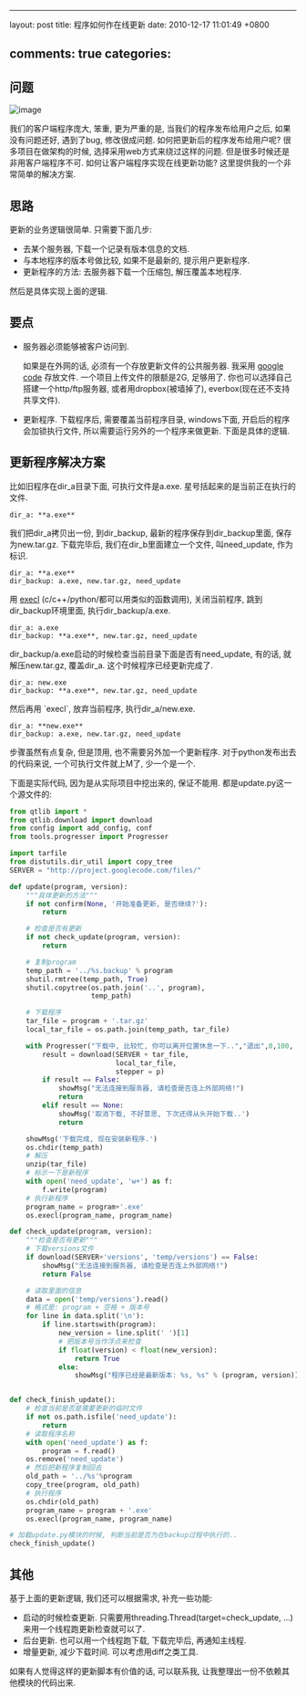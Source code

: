 
---
layout: post
title: 程序如何作在线更新
date: 2010-12-17 11:01:49 +0800

comments: true
categories: 
---

问题
------------------------------

![image](http://lh4.ggpht.com/_os_zrveP8Ns/TQrJ7IXV-_I/AAAAAAAADOU/AFzkVbp1W_8/s800/101118-Caribou-web.jpg)

我们的客户端程序庞大, 笨重, 更为严重的是, 当我们的程序发布给用户之后,
如果没有问题还好, 遇到了bug, 修改很成问题.
如何把更新后的程序发布给用户呢? 很多项目在做架构的时候,
选择采用web方式来绕过这样的问题. 但是很多时候还是非用客户端程序不可.
如何让客户端程序实现在线更新功能? 这里提供我的一个非常简单的解决方案.

思路
------------------------------

更新的业务逻辑很简单. 只需要下面几步:

-   去某个服务器, 下载一个记录有版本信息的文档.
-   与本地程序的版本号做比较, 如果不是最新的, 提示用户更新程序.
-   更新程序的方法: 去服务器下载一个压缩包, 解压覆盖本地程序.

然后是具体实现上面的逻辑.

要点
------------------------------

-   服务器必须能够被客户访问到.

    如果是在外网的话, 必须有一个存放更新文件的公共服务器. 我采用 [google
    code](http://code.google.com) 存放文件. 一个项目上传文件的限额是2G,
    足够用了. 你也可以选择自己搭建一个http/ftp服务器,
    或者用dropbox(被墙掉了), everbox(现在还不支持共享文件).

-   更新程序. 下载程序后, 需要覆盖当前程序目录, windows下面,
    开启后的程序会加锁执行文件, 所以需要运行另外的一个程序来做更新.
    下面是具体的逻辑.

更新程序解决方案
------------------------------

比如旧程序在dir\_a目录下面, 可执行文件是a.exe.
星号括起来的是当前正在执行的文件.

    dir_a: **a.exe**

我们把dir\_a拷贝出一份, 到dir\_backup, 最新的程序保存到dir\_backup里面,
保存为new.tar.gz. 下载完毕后, 我们在dir\_b里面建立一个文件,
叫need\_update, 作为标识.

    dir_a: **a.exe**
    dir_backup: a.exe, new.tar.gz, need_update

用 [execl](http://docs.python.org/library/os.html#os.execl)
(c/c++/python/都可以用类似的函数调用), 关闭当前程序,
跳到dir\_backup环境里面, 执行dir\_backup/a.exe.

    dir_a: a.exe
    dir_backup: **a.exe**, new.tar.gz, need_update

dir\_backup/a.exe启动的时候检查当前目录下面是否有need\_update, 有的话,
就解压new.tar.gz, 覆盖dir\_a. 这个时候程序已经更新完成了.

    dir_a: new.exe
    dir_backup: **a.exe**, new.tar.gz, need_update

然后再用 \`execl\`, 放弃当前程序, 执行dir\_a/new.exe.

    dir_a: **new.exe**
    dir_backup: a.exe, new.tar.gz, need_update

步骤虽然有点复杂, 但是顶用, 也不需要另外加一个更新程序.
对于python发布出去的代码来说, 一个可执行文件就上M了, 少一个是一个.

下面是实际代码, 因为是从实际项目中挖出来的, 保证不能用.
都是update.py这一个源文件的:

```python
from qtlib import *
from qtlib.download import download
from config import add_config, conf
from tools.progresser import Progresser

import tarfile
from distutils.dir_util import copy_tree
SERVER = "http://project.googlecode.com/files/"

def update(program, version):
    """具体更新的方法"""
    if not confirm(None, '开始准备更新, 是否继续?'):
        return

    # 检查是否有更新
    if not check_update(program, version):
        return

    # 复制program
    temp_path = '../%s.backup' % program
    shutil.rmtree(temp_path, True)
    shutil.copytree(os.path.join('..', program),
                    temp_path)

    # 下载程序
    tar_file = program + '.tar.gz'
    local_tar_file = os.path.join(temp_path, tar_file)

    with Progresser("下载中, 比较忙, 你可以离开位置休息一下..","退出",0,100, None) as p:
        result = download(SERVER + tar_file,
                          local_tar_file,
                          stepper = p)
        if result == False:
            showMsg("无法连接到服务器, 请检查是否连上外部网络!")
            return
        elif result == None:
            showMsg('取消下载, 不好意思, 下次还得从头开始下载..')
            return

    showMsg('下载完成, 现在安装新程序.')
    os.chdir(temp_path)
    # 解压
    unzip(tar_file)
    # 标示一下是新程序
    with open('need_update', 'w+') as f:
        f.write(program)
    # 执行新程序
    program_name = program+'.exe'
    os.execl(program_name, program_name)

def check_update(program, version):
    """检查是否有更新"""
    # 下载versions文件
    if download(SERVER+'versions', 'temp/versions') == False:
        showMsg("无法连接到服务器, 请检查是否连上外部网络!")
        return False

    # 读取里面的信息
    data = open('temp/versions').read()
    # 格式是: program + 空格 + 版本号
    for line in data.split('\n'):
        if line.startswith(program):
            new_version = line.split(' ')[1]
            # 把版本号当作浮点来检查
            if float(version) < float(new_version):
                return True
            else:
                showMsg("程序已经是最新版本: %s, %s" % (program, version))


def check_finish_update():
    # 检查当前是否是需要更新的临时文件
    if not os.path.isfile('need_update'):
        return
    # 读取程序名称
    with open('need_update') as f:
        program = f.read()
    os.remove('need_update')
    # 然后把新程序复制回去
    old_path = '../%s'%program
    copy_tree(program, old_path)
    # 执行程序
    os.chdir(old_path)
    program_name = program + '.exe'
    os.execl(program_name, program_name)

# 加载update.py模块的时候, 判断当前是否为在backup过程中执行的..
check_finish_update()
```

其他
------------------------------

基于上面的更新逻辑, 我们还可以根据需求, 补充一些功能:

-   启动的时候检查更新. 只需要用threading.Thread(target=check\_update,
    ...)来用一个线程跑更新检查就可以了.
-   后台更新. 也可以用一个线程跑下载, 下载完毕后, 再通知主线程.
-   增量更新, 减少下载时间. 可以考虑用diff之类工具.

如果有人觉得这样的更新脚本有价值的话, 可以联系我,
让我整理出一份不依赖其他模块的代码出来.
